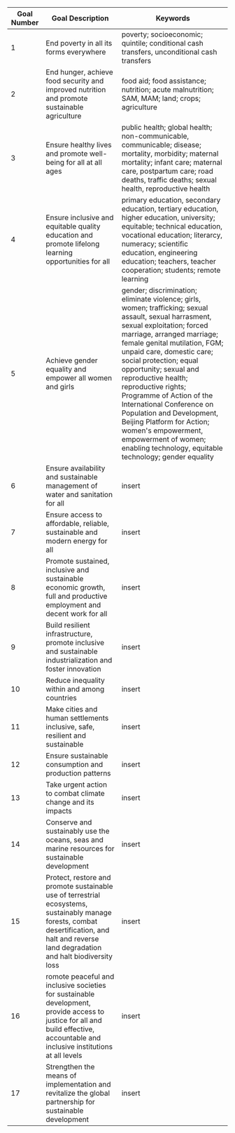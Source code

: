 Goal Number | Goal Description | Keywords
----------- | ---------------- | --------
1 | End poverty in all its forms everywhere | poverty; socioeconomic; quintile; conditional cash transfers, unconditional cash transfers
2 | End hunger, achieve food security and improved nutrition and promote sustainable agriculture | food aid; food assistance; nutrition; acute malnutrition; SAM, MAM; land; crops; agriculture
3 | Ensure healthy lives and promote well-being for all at all ages | public health; global health; non-communicable, communicable; disease; mortality, morbidity; maternal mortality; infant care; maternal care, postpartum care; road deaths, traffic deaths; sexual health, reproductive health
4 | Ensure inclusive and equitable quality education and promote lifelong learning opportunities for all | primary education, secondary education, tertiary education, higher education, university; equitable; technical education, vocational education; literarcy, numeracy; scientific education, engineering education; teachers, teacher cooperation; students; remote learning
5 | Achieve gender equality and empower all women and girls | gender; discrimination; eliminate violence; girls, women; trafficking; sexual assault, sexual harrasment, sexual exploitation; forced marriage, arranged marriage; female genital mutilation, FGM; unpaid care, domestic care; social protection; equal opportunity; sexual and reproductive health; reproductive rights; Programme of Action of the International Conference on Population and Development, Beijing Platform for Action; women's empowerment, empowerment of women; enabling technology, equitable technology; gender equality  
6 | Ensure availability and sustainable management of water and sanitation for all | insert
7 | Ensure access to affordable, reliable, sustainable and modern energy for all | insert
8 | Promote sustained, inclusive and sustainable economic growth, full and productive employment and decent work for all | insert
9 | Build resilient infrastructure, promote inclusive and sustainable industrialization and foster innovation | insert
10 | Reduce inequality within and among countries | insert
11 | Make cities and human settlements inclusive, safe, resilient and sustainable | insert
12 | Ensure sustainable consumption and production patterns | insert
13 | Take urgent action to combat climate change and its impacts | insert
14 | Conserve and sustainably use the oceans, seas and marine resources for sustainable development | insert
15 | Protect, restore and promote sustainable use of terrestrial ecosystems, sustainably manage forests, combat desertification, and halt and reverse land degradation and halt biodiversity loss | insert
16 | romote peaceful and inclusive societies for sustainable development, provide access to justice for all and build effective, accountable and inclusive institutions at all levels | insert
17 | Strengthen the means of implementation and revitalize the global partnership for sustainable development | insert

[//]: # (Source 1: https://solutions.dial.community/)
